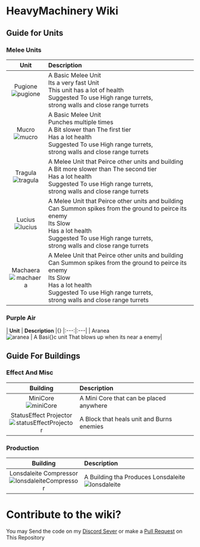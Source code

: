 # HeavyMachinery Wiki

## Guide for Units

### Melee Units
| **Unit** | **Description** |
|:---:|:---|
| Pugione<br />![pugione](https://github.com/Zeniku/HeavyMachinery-Wiki/blob/master/images/units/pugione-full.png) |A Basic Melee Unit <br /> Its a very fast Unit <br /> This unit has a lot of health <br/> Suggested To use High range turrets,<br /> strong walls and close range turrets|
| Mucro<br />![mucro](https://github.com/Zeniku/HeavyMachinery-Wiki/blob/master/images/units/mucro-full.png) |A Basic Melee Unit <br /> Punches multiple times<br /> A Bit slower than The first tier<br /> Has a lot health <br/> Suggested To use High range turrets,<br /> strong walls and close range turrets|
| Tragula<br />![tragula](https://github.com/Zeniku/HeavyMachinery-Wiki/blob/master/images/units/tragula-full.png) | A Melee Unit that Peirce other units and building<br /> A Bit more slower than The second tier<br /> Has a lot health <br/> Suggested To use High range turrets,<br /> strong walls and close range turrets|
| Lucius<br />![lucius](https://github.com/Zeniku/HeavyMachinery-Wiki/blob/master/images/units/lucius-full.png) | A Melee Unit that Peirce other units and building<br /> Can Summon spikes from the ground to peirce its enemy<br />Its Slow<br /> Has a lot health <br/> Suggested To use High range turrets,<br /> strong walls and close range turrets|
| Machaera<br />![machaera](https://github.com/Zeniku/HeavyMachinery-Wiki/blob/master/images/units/machaera-full.png) | A Melee Unit that Peirce other units and building<br /> Can Summon spikes from the ground to peirce its enemy<br />Its Slow<br /> Has a lot health <br/> Suggested To use High range turrets,<br /> strong walls and close range turrets|

### Purple Air
| **Unit** | **Description** |{}
|:---:|:---|
| Aranea<br /> ![aranea](https://github.com/Zeniku/HeavyMachinery-Wiki/blob/master/images/units/aranea.png) | A Basi{}c unit That blows up when its near a enemy|

## Guide For Buildings

### Effect And Misc
|Building| Description |
|:---:|:---|
|MiniCore<br />![miniCore](https://github.com/Zeniku/HeavyMachinery-Wiki/blob/master/images/blocks/miniCore-full.png)| A Mini Core that can be placed anywhere|
|StatusEffect Projector<br /> ![statusEffectProjector](https://github.com/Zeniku/HeavyMachinery-Wiki/blob/master/images/blocks/statusEffectProjector.png)| A Block that heals unit and Burns enemies|

### Production
|Building| Description |
|:---:|:---|
|Lonsdaleite Compressor<br />![lonsdaleiteCompressor](https://github.com/Zeniku/HeavyMachinery-Wiki/blob/master/images/blocks/lonsdaleite-compressor.png)|A Building tha Produces Lonsdaleite![lonsdaleite](https://github.com/Zeniku/HeavyMachinery-Wiki/blob/master/images/items/lonsdaleite.png)|

# Contribute to the wiki?

You may Send the code on my [Discord Sever](https://discord.gg/bWBGyty)
or make a [Pull Request](https://github.com/Zeniku/HeavyMachinery-Wiki/pulls) on This Repository
